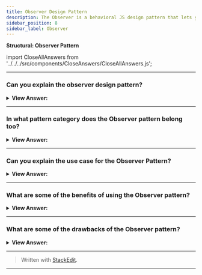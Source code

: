 ```yaml
---
title: Observer Design Pattern
description: The Observer is a behavioral JS design pattern that lets you define a subscription mechanism to notify multiple objects (observers) about any events that happen to the object (subject) they’re observing.
sidebar_position: 8
sidebar_label: Observer
---
```


**Structural: Observer Pattern**

import CloseAllAnswers from '../../../src/components/CloseAnswers/CloseAllAnswers.js';

<CloseAllAnswers />

---

### Can you explain the observer design pattern?

<details className='answer'>
  <summary>
    <strong>View Answer:</strong>
  </summary>
  <div>
    <div>
      <strong>Interview Response:</strong> The Observer is a behavioral JS design pattern that lets you define a subscription mechanism to notify multiple objects (observers) about any events that happen to the object (subject) they’re observing. This pattern is also called Pub/Sub, short for Publication/Subscription. It defines a one-to-many dependency between objects, promotes loose coupling, and facilitates good object-oriented design.<br/><br/>The observer pattern is the foundation of event-driven programming. We write event handler functions that will be notified when a certain event fires.

<br/>
    </div>    
    <div>
</div><br />
  <div><strong className="codeExample">Code Example:</strong><br /><br />

<img src="/img/javascript-observer.jpg
" /><br /><br />

**The objects participating in this pattern are:**

**Subject** -- In example code: _Click_

- maintains list of observers. Any number of Observer objects may observe a Subject
- implements an interface that lets observer objects subscribe or unsubscribe
- sends a notification to its observers when its state changes

**Observer** -- In example code: _clickHandler_

- has a function signature that can be invoked when Subject changes (i.e. event occurs)

<br/>

```js
function Click() {
  this.observers = []; // observers
}

Click.prototype = {
  subscribe: function (fn) {
    this.observers.push(fn);
  },

  unsubscribe: function (fn) {
    this.observers = this.observers.filter(function (item) {
      if (item !== fn) {
        return item;
      }
    });
  },

  fire: function (o, thisObj) {
    var scope = thisObj;
    this.observers.forEach(function (item) {
      item.call(scope, o);
    });
  },
};

function run() {
  var clickHandler = function (item) {
    console.log('Fired:' + item);
  };

  var click = new Click();

  click.subscribe(clickHandler);
  click.fire('event #1');
  click.unsubscribe(clickHandler);
  click.fire('event #2');
  click.subscribe(clickHandler);
  click.fire('event #3');
}

run();

/* OUTPUT:
 
Fired:event #1
Fired:event #3
 
*/
```

</div>
 </div>

</details>

---

### In what pattern category does the Observer pattern belong too?

<details>
  <summary>
    <strong>View Answer:</strong>
  </summary>
  <div>
    <div>
      <strong>Interview Response:</strong> The Observer pattern belongs to the Behavioral design pattern category.
    </div>
  </div>
</details>

---

### Can you explain the use case for the Observer Pattern?

<details>
  <summary>
    <strong>View Answer:</strong>
  </summary>
  <div>
    <div>
      <strong>Interview Response:</strong> The observer pattern can be used:
    </div>
    <br />
    <div></div>

- To improve code management by breaking down large applications into a system of loosely coupled objects.
- To provide greater flexibility by enabling a dynamic relationship between observers and subscribers, otherwise, not possible due to tight coupling.
- To improve communication between different parts of the application.
- To create a one-to-many dependency between objects that are loosely coupled.

<br />
  </div>
</details>

---

### What are some of the benefits of using the Observer pattern?

<details>
  <summary>
    <strong>View Answer:</strong>
  </summary>
  <div>
    <div>
      <strong>Interview Response:</strong> Benefits of the Observer Pattern
    </div>
    <br />
    <div></div>

- Open/Closed Principle. You can introduce new subscriber classes without having to change the publisher’s code (and vice versa if there’s a publisher interface).
- You can establish relations between objects at runtime.

<br />
  </div>
</details>

---

### What are some of the drawbacks of the Observer pattern?

<details>
  <summary>
    <strong>View Answer:</strong>
  </summary>
  <div>
    <div>
      <strong>Interview Response:</strong> Drawbacks of the Observer Pattern.
    </div>
    <br />
    <div></div>

- Subscribers are notified in random order.

<br />
  </div>
</details>

---

> Written with [StackEdit](https://stackedit.io/).

---
